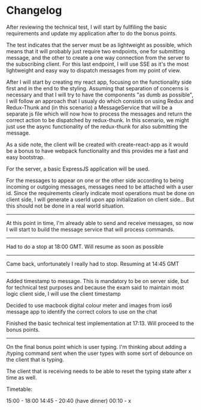 # Changelog

After reviewing the technical test, I will start by fullfiling the basic requirements and update my application after to do the bonus points.

The test indicates that the server must be as lightweight as possible, which means that it will probably just require two endpoints, one for submitting message, and the other to create a one way connection from the server to the subscribing client. For this last endpoint, I will use SSE as it's the most lightweight and easy way to dispatch messages from my point of view.

After I will start by creating my react app, focusing on the functionality side first and in the end to the styling. Assuming that separation of concerns is necessary and that I will try to have the components "as dumb as possible", I will follow an approach that I usualy do which consists on using Redux and Redux-Thunk and (in this scenario) a MessageService that will be a separate js file which will now how to process the messages and return the correct action to be dispatched by redux-thunk. In this scenario, we might just use the async functionality of the redux-thunk for also submitting the message.

As a side note, the client will be created with create-react-app as it would be a bonus to have webpack functionality and this provides me a fast and easy bootstrap.

For the server, a basic ExpressJS application will be used.

For the messages to appear on one or the other side according to being incoming or outgoing messages, messages need to be attached with a user id. Since the requirements clearly indicate most operations must be done on client side, I will generate a userId upon app initialization on client side... But this should not be done in a real world situation.

------

At this point in time, I'm already able to send and receive messages, so now I will start to build the message service that will process commands.


------

Had to do a stop at 18:00 GMT. Will resume as soon as possible

------

Came back, unfortunately I really had to stop. Resuming at 14:45 GMT

------

Added timestamp to message. This is mandatory to be on server side, but for technical test purposes and because the exam said to maintain most logic client side, I will use the client timestamp

Decided to use macbook digital colour meter and images from ios6 message app to identify the correct colors to use on the chat

Finished the basic technical test implementation at 17:13. Will proceed to the bonus points.

------

On the final bonus point which is user typing. I'm thinking about adding a /typing command sent when the user types with some sort of debounce on the client that is typing.

The client that is receiving needs to be able to reset the typing state after x time as well.


Timetable:

15:00 - 18:00
14:45 - 20:40 (have dinner)
00:10 - x